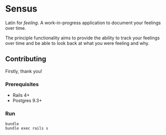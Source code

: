 # Sensus

Latin for *feeling*. A work-in-progress application to document your feelings 
over time.
  
The principle functionality aims to provide the ability to track your
feelings over time and be able to look back at what you were feeling and why.

## Contributing

Firstly, thank you!

### Prerequisites

* Rails 4+
* Postgres 9.3+

### Run

    bundle
    bundle exec rails s    
